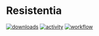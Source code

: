 # Resistentia
[![downloads](https://img.shields.io/github/downloads/VoidDonpig/Resistentia/total?logo=github)](https://github.com/VoidDonpig/Resistentia/releases/latest)
[![activity](https://img.shields.io/github/commit-activity/m/VoidDonpig/Resistentia?label=commit&logo=github)](https://github.com/VoidDonpig/Resistentia/commits/main)
[![workflow](https://img.shields.io/github/actions/workflow/status/VoidDonpig/Resistentia/datapack-linter.yml?branch=master&label=linter)](https://github.com/VoidDonpig/Resistentia/actions?query=workflow%3Alint-datapack)